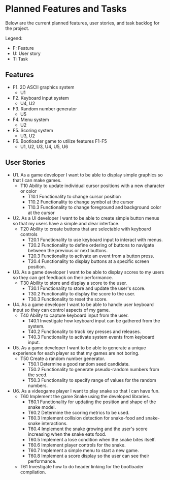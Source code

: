 # Planned Features and Tasks

Below are the current planned features, user stories, and task backlog for the project.

Legend:

* F: Feature
* U: User story
* T: Task

## Features

* F1. 2D ASCII graphics system
  * U1
* F2. Keyboard input system
  * U4, U2
* F3. Random number generator
  * U5
* F4. Menu system
  * U2
* F5. Scoring system
  * U3, U2
* F6. Bootloader game to utilize features F1-F5
  * U1, U2, U3, U4, U5, U6

## User Stories

* U1. As a game developer I want to be able to display simple graphics so that I
can make games.
  * T10 Ability to update individual cursor positions with a new character or color
    * T10.1 Functionality to change cursor position
    * T10.2 Functionality to change symbol at the cursor
    * T10.3 Functionality to change foreground and background color at the cursor
* U2. As a UI developer I want to be able to create simple button menus so that
my users have a simple and clear interface.
  * T20 Ability to create buttons that are selectable with keyboard controls
    * T20.1 Functionality to use keyboard input to interact with menus.
    * T20.2 Functionality to define ordering of buttons to navigate between the
    previous or next buttons.
    * T20.3 Functionality to activate an event from a button press.
    * T20.4 Functionality to display buttons at a specific screen position.
* U3. As a game developer I want to be able to display scores to my users so they
can get feedback on their performance.
  * T30 Ability to store and display a score to the user.
    * T30.1 Functionality to store and update the user's score.
    * T30.2 Functionality to display the score to the user.
    * T30.3 Functionality to reset the score.
* U4. As a game developer I want to be able to handle user keyboard input so they
can control aspects of my game.
  * T40 Ability to capture keyboard input from the user.
    * T40.1 Investigate how keyboard input can be gathered from the system.
    * T40.2 Functionality to track key presses and releases.
    * T40.3 Functionality to activate system events from keyboard input.
* U5. As a game developer I want to be able to generate a unique experience for
each player so that my games are not boring.
  * T50 Create a random number generator.
    * T50.1 Determine a good random seed candidate.
    * T50.2 Functionality to generate pseudo-random numbers from the seed.
    * T50.3 Functionality to specify range of values for the random numbers.
* U6. As a videogame player I want to play snake so that I can have fun.
  * T60 Implement the game Snake using the developed libraries.
    * T60.1 Functionality for updating the position and shape of the snake model.
    * T60.2 Determine the scoring metrics to be used.
    * T60.3 Implement collision detection for snake-food and snake-snake interactions.
    * T60.4 Implement the snake growing and the user's score increasing when the
    snake eats food.
    * T60.5 Implement a lose condition when the snake bites itself.
    * T60.6 Implement player controls for the snake.
    * T60.7 Implement a simple menu to start a new game.
    * T60.8 Implement a score display so the user can see their performance.
  * T61 Investigate how to do header linking for the bootloader compilation.
